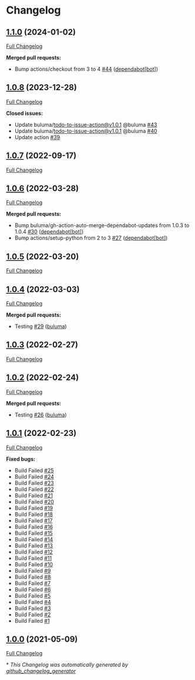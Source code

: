 # Changelog

## [1.1.0](https://github.com/buluma/ansible-role-solr/tree/1.1.0) (2024-01-02)

[Full Changelog](https://github.com/buluma/ansible-role-solr/compare/1.0.8...1.1.0)

**Merged pull requests:**

- Bump actions/checkout from 3 to 4 [\#44](https://github.com/buluma/ansible-role-solr/pull/44) ([dependabot[bot]](https://github.com/apps/dependabot))

## [1.0.8](https://github.com/buluma/ansible-role-solr/tree/1.0.8) (2023-12-28)

[Full Changelog](https://github.com/buluma/ansible-role-solr/compare/1.0.7...1.0.8)

**Closed issues:**

- Update buluma/todo-to-issue-action@v1.0.1 @buluma [\#43](https://github.com/buluma/ansible-role-solr/issues/43)
- Update buluma/todo-to-issue-action@v1.0.1 @buluma [\#40](https://github.com/buluma/ansible-role-solr/issues/40)
- Update action [\#39](https://github.com/buluma/ansible-role-solr/issues/39)

## [1.0.7](https://github.com/buluma/ansible-role-solr/tree/1.0.7) (2022-09-17)

[Full Changelog](https://github.com/buluma/ansible-role-solr/compare/1.0.6...1.0.7)

## [1.0.6](https://github.com/buluma/ansible-role-solr/tree/1.0.6) (2022-03-28)

[Full Changelog](https://github.com/buluma/ansible-role-solr/compare/1.0.5...1.0.6)

**Merged pull requests:**

- Bump buluma/gh-action-auto-merge-dependabot-updates from 1.0.3 to 1.0.4 [\#30](https://github.com/buluma/ansible-role-solr/pull/30) ([dependabot[bot]](https://github.com/apps/dependabot))
- Bump actions/setup-python from 2 to 3 [\#27](https://github.com/buluma/ansible-role-solr/pull/27) ([dependabot[bot]](https://github.com/apps/dependabot))

## [1.0.5](https://github.com/buluma/ansible-role-solr/tree/1.0.5) (2022-03-20)

[Full Changelog](https://github.com/buluma/ansible-role-solr/compare/1.0.4...1.0.5)

## [1.0.4](https://github.com/buluma/ansible-role-solr/tree/1.0.4) (2022-03-03)

[Full Changelog](https://github.com/buluma/ansible-role-solr/compare/1.0.3...1.0.4)

**Merged pull requests:**

- Testing [\#29](https://github.com/buluma/ansible-role-solr/pull/29) ([buluma](https://github.com/buluma))

## [1.0.3](https://github.com/buluma/ansible-role-solr/tree/1.0.3) (2022-02-27)

[Full Changelog](https://github.com/buluma/ansible-role-solr/compare/1.0.2...1.0.3)

## [1.0.2](https://github.com/buluma/ansible-role-solr/tree/1.0.2) (2022-02-24)

[Full Changelog](https://github.com/buluma/ansible-role-solr/compare/1.0.1...1.0.2)

**Merged pull requests:**

- Testing [\#26](https://github.com/buluma/ansible-role-solr/pull/26) ([buluma](https://github.com/buluma))

## [1.0.1](https://github.com/buluma/ansible-role-solr/tree/1.0.1) (2022-02-23)

[Full Changelog](https://github.com/buluma/ansible-role-solr/compare/1.0.0...1.0.1)

**Fixed bugs:**

- Build Failed [\#25](https://github.com/buluma/ansible-role-solr/issues/25)
- Build Failed [\#24](https://github.com/buluma/ansible-role-solr/issues/24)
- Build Failed [\#23](https://github.com/buluma/ansible-role-solr/issues/23)
- Build Failed [\#22](https://github.com/buluma/ansible-role-solr/issues/22)
- Build Failed [\#21](https://github.com/buluma/ansible-role-solr/issues/21)
- Build Failed [\#20](https://github.com/buluma/ansible-role-solr/issues/20)
- Build Failed [\#19](https://github.com/buluma/ansible-role-solr/issues/19)
- Build Failed [\#18](https://github.com/buluma/ansible-role-solr/issues/18)
- Build Failed [\#17](https://github.com/buluma/ansible-role-solr/issues/17)
- Build Failed [\#16](https://github.com/buluma/ansible-role-solr/issues/16)
- Build Failed [\#15](https://github.com/buluma/ansible-role-solr/issues/15)
- Build Failed [\#14](https://github.com/buluma/ansible-role-solr/issues/14)
- Build Failed [\#13](https://github.com/buluma/ansible-role-solr/issues/13)
- Build Failed [\#12](https://github.com/buluma/ansible-role-solr/issues/12)
- Build Failed [\#11](https://github.com/buluma/ansible-role-solr/issues/11)
- Build Failed [\#10](https://github.com/buluma/ansible-role-solr/issues/10)
- Build Failed [\#9](https://github.com/buluma/ansible-role-solr/issues/9)
- Build Failed [\#8](https://github.com/buluma/ansible-role-solr/issues/8)
- Build Failed [\#7](https://github.com/buluma/ansible-role-solr/issues/7)
- Build Failed [\#6](https://github.com/buluma/ansible-role-solr/issues/6)
- Build Failed [\#5](https://github.com/buluma/ansible-role-solr/issues/5)
- Build Failed [\#4](https://github.com/buluma/ansible-role-solr/issues/4)
- Build Failed [\#3](https://github.com/buluma/ansible-role-solr/issues/3)
- Build Failed [\#2](https://github.com/buluma/ansible-role-solr/issues/2)
- Build Failed [\#1](https://github.com/buluma/ansible-role-solr/issues/1)

## [1.0.0](https://github.com/buluma/ansible-role-solr/tree/1.0.0) (2021-05-09)

[Full Changelog](https://github.com/buluma/ansible-role-solr/compare/968c5e0b803807081057e264c31b2acd7e390783...1.0.0)



\* *This Changelog was automatically generated by [github_changelog_generator](https://github.com/github-changelog-generator/github-changelog-generator)*
